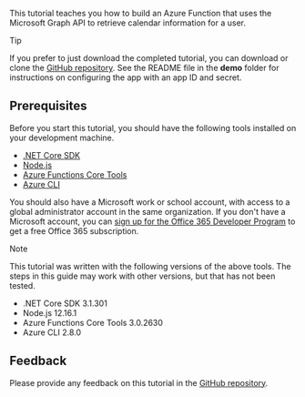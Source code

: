 <!-- markdownlint-disable MD002 MD041 -->

This tutorial teaches you how to build an Azure Function that uses the Microsoft Graph API to retrieve calendar information for a user.

> [!TIP]
> If you prefer to just download the completed tutorial, you can download or clone the [GitHub repository](https://github.com/microsoftgraph/msgraph-training-azurefunction-csharp). See the README file in the **demo** folder for instructions on configuring the app with an app ID and secret.

## Prerequisites

Before you start this tutorial, you should have the following tools installed on your development machine.

- [.NET Core SDK](https://dotnet.microsoft.com/download)
- [Node.js](https://nodejs.org/)
- [Azure Functions Core Tools](https://www.npmjs.com/package/azure-functions-core-tools)
- [Azure CLI](/cli/azure/install-azure-cli)

You should also have a Microsoft work or school account, with access to a global administrator account in the same organization. If you don't have a Microsoft account, you can [sign up for the Office 365 Developer Program](https://developer.microsoft.com/office/dev-program) to get a free Office 365 subscription.

> [!NOTE]
> This tutorial was written with the following versions of the above tools. The steps in this guide may work with other versions, but that has not been tested.
>
> - .NET Core SDK 3.1.301
> - Node.js 12.16.1
> - Azure Functions Core Tools 3.0.2630
> - Azure CLI 2.8.0

## Feedback

Please provide any feedback on this tutorial in the [GitHub repository](https://github.com/microsoftgraph/msgraph-training-azurefunction-csharp).
